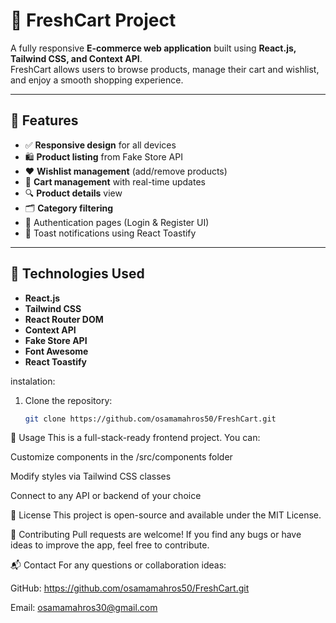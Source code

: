 # 🛒 FreshCart Project

A fully responsive **E-commerce web application** built using **React.js, Tailwind CSS, and Context API**.  
FreshCart allows users to browse products, manage their cart and wishlist, and enjoy a smooth shopping experience.

---

## 🌟 Features
- ✅ **Responsive design** for all devices
- 🛍️ **Product listing** from Fake Store API
- ❤️ **Wishlist management** (add/remove products)
- 🛒 **Cart management** with real-time updates
- 🔍 **Product details** view
- 🗂️ **Category filtering**
- 🔑 Authentication pages (Login & Register UI)
- 🔔 Toast notifications using React Toastify

---

## 📂 Technologies Used
- **React.js**
- **Tailwind CSS**
- **React Router DOM**
- **Context API**
- **Fake Store API**
- **Font Awesome**
- **React Toastify**

instalation:
1. Clone the repository:
   ```bash
   git clone https://github.com/osamamahros50/FreshCart.git

📌 Usage
This is a full-stack-ready frontend project. You can:

Customize components in the /src/components folder

Modify styles via Tailwind CSS classes

Connect to any API or backend of your choice


📜 License
This project is open-source and available under the MIT License.


🤝 Contributing
Pull requests are welcome! If you find any bugs or have ideas to improve the app, feel free to contribute.

📬 Contact
For any questions or collaboration ideas:

GitHub: https://github.com/osamamahros50/FreshCart.git

Email: osamamahros30@gmail.com

